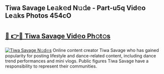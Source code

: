 ## Tiwa Savage Le𝚊k𝚎d N𝚞𝚍e - Part-u5q Vid𝚎o Le𝚊ks Photos 454cO

# <h2><a href="http://fbdyhxv.evod.top/?m=Tiwa+Savage">🔗 👉🔴 Tiwa Savage Vid𝚎o Ph𝚘t𝚘s</a></h2>

[![Tiwa Savage N𝚞d𝚎s](https://i.imgur.com/8V9OHl7.gif)](http://fbdyhxv.evod.top/?m=Tiwa+Savage)
Online content creator Tiwa Savage who has gained popularity for posting lifestyle and dance-related content, including dance trend performances and mini vlogs. Public figures Tiwa Savage have a responsibility to represent their communities. 
